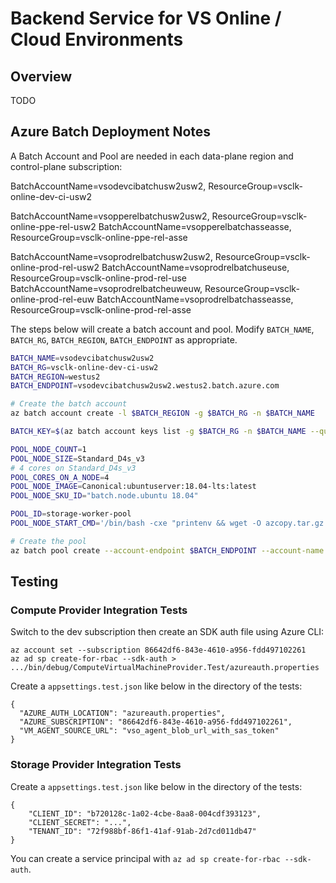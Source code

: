 # Backend Service for VS Online / Cloud Environments

## Overview

TODO

## Azure Batch Deployment Notes

A Batch Account and Pool are needed in each data-plane region and control-plane subscription:

BatchAccountName=vsodevcibatchusw2usw2, ResourceGroup=vsclk-online-dev-ci-usw2

BatchAccountName=vsopperelbatchusw2usw2, ResourceGroup=vsclk-online-ppe-rel-usw2
BatchAccountName=vsopperelbatchasseasse, ResourceGroup=vsclk-online-ppe-rel-asse

BatchAccountName=vsoprodrelbatchusw2usw2, ResourceGroup=vsclk-online-prod-rel-usw2
BatchAccountName=vsoprodrelbatchuseuse, ResourceGroup=vsclk-online-prod-rel-use
BatchAccountName=vsoprodrelbatcheuweuw, ResourceGroup=vsclk-online-prod-rel-euw
BatchAccountName=vsoprodrelbatchasseasse, ResourceGroup=vsclk-online-prod-rel-asse

The steps below will create a batch account and pool. Modify `BATCH_NAME`, `BATCH_RG`, `BATCH_REGION`, `BATCH_ENDPOINT` as appropriate.


```bash
BATCH_NAME=vsodevcibatchusw2usw2
BATCH_RG=vsclk-online-dev-ci-usw2
BATCH_REGION=westus2
BATCH_ENDPOINT=vsodevcibatchusw2usw2.westus2.batch.azure.com

# Create the batch account
az batch account create -l $BATCH_REGION -g $BATCH_RG -n $BATCH_NAME

BATCH_KEY=$(az batch account keys list -g $BATCH_RG -n $BATCH_NAME --query primary -otsv)

POOL_NODE_COUNT=1
POOL_NODE_SIZE=Standard_D4s_v3
# 4 cores on Standard_D4s_v3
POOL_CORES_ON_A_NODE=4
POOL_NODE_IMAGE=Canonical:ubuntuserver:18.04-lts:latest
POOL_NODE_SKU_ID="batch.node.ubuntu 18.04"

POOL_ID=storage-worker-pool
POOL_NODE_START_CMD='/bin/bash -cxe "printenv && wget -O azcopy.tar.gz https://azcopyvnext.azureedge.net/release20190703/azcopy_linux_amd64_10.2.1.tar.gz && tar -xf azcopy.tar.gz && mv azcopy_linux_amd64_*/azcopy $AZ_BATCH_NODE_SHARED_DIR/azcopy"'

# Create the pool
az batch pool create --account-endpoint $BATCH_ENDPOINT --account-name $BATCH_NAME --account-key $BATCH_KEY --id $POOL_ID --target-dedicated-nodes $POOL_NODE_COUNT --vm-size $POOL_NODE_SIZE --max-tasks-per-node $(($POOL_CORES_ON_A_NODE)) --image $POOL_NODE_IMAGE --node-agent-sku-id "$POOL_NODE_SKU_ID" --start-task-wait-for-success --start-task-command-line "$POOL_NODE_START_CMD"
```

## Testing

### Compute Provider Integration Tests

Switch to the dev subscription then create an SDK auth file using Azure CLI:
```
az account set --subscription 86642df6-843e-4610-a956-fdd497102261
az ad sp create-for-rbac --sdk-auth > .../bin/debug/ComputeVirtualMachineProvider.Test/azureauth.properties
```
Create a `appsettings.test.json` like below in the directory of the tests:
```
{
  "AZURE_AUTH_LOCATION": "azureauth.properties",
  "AZURE_SUBSCRIPTION": "86642df6-843e-4610-a956-fdd497102261",
  "VM_AGENT_SOURCE_URL": "vso_agent_blob_url_with_sas_token"
}
```

### Storage Provider Integration Tests

Create a `appsettings.test.json` like below in the directory of the tests:
```
{
    "CLIENT_ID": "b720128c-1a02-4cbe-8aa8-004cdf393123",
    "CLIENT_SECRET": "...",
    "TENANT_ID": "72f988bf-86f1-41af-91ab-2d7cd011db47"
}
```

You can create a service principal with `az ad sp create-for-rbac --sdk-auth`.

